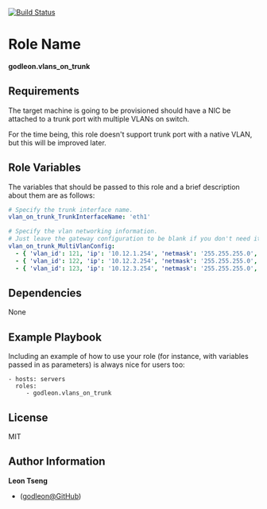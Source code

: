 [![Build Status](https://travis-ci.org/godleon/ansible-role-vlans_on_trunk.svg?branch=master)](https://travis-ci.org/godleon/ansible-role-vlans_on_trunk)


Role Name
=========

**godleon.vlans_on_trunk**

Requirements
------------

The target machine is going to be provisioned should have a NIC be attached to a trunk port with multiple VLANs on switch.

For the time being, this role doesn't support trunk port with a native VLAN, but this will be improved later.


Role Variables
--------------

The variables that should be passed to this role and a brief description about them are as follows:

```yaml
# Specify the trunk interface name.
vlan_on_trunk_TrunkInterfaceName: 'eth1'

# Specify the vlan networking information.
# Just leave the gateway configuration to be blank if you don't need it.
vlan_on_trunk_MultiVlanConfig:
  - { 'vlan_id': 121, 'ip': '10.12.1.254', 'netmask': '255.255.255.0', 'gateway': '' }
  - { 'vlan_id': 122, 'ip': '10.12.2.254', 'netmask': '255.255.255.0', 'gateway': '' }
  - { 'vlan_id': 123, 'ip': '10.12.3.254', 'netmask': '255.255.255.0', 'gateway': '' }
```


Dependencies
------------

None


Example Playbook
----------------

Including an example of how to use your role (for instance, with variables passed in as parameters) is always nice for users too:

    - hosts: servers
      roles:
         - godleon.vlans_on_trunk

License
-------

MIT

Author Information
------------------

**Leon Tseng** 

-  ([godleon@GitHub](https://github.com/godleon))
